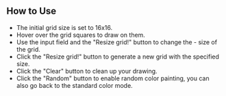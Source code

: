 ## How to Use
- The initial grid size is set to 16x16.
- Hover over the grid squares to draw on them.
- Use the input field and the "Resize grid!" button to change the - size of the grid.
- Click the "Resize grid!" button to generate a new grid with the specified size.
- Click the "Clear" button to clean up your drawing.
- Click the "Random" button to enable random color painting, you can also go back to the standard color mode.


